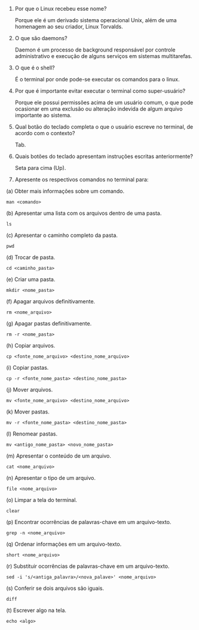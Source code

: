 ﻿1. Por que o Linux recebeu esse nome?
	
	Porque ele é um derivado sistema operacional Unix, além de uma homenagem ao seu criador, Linux Torvalds.

2. O que são daemons?
	
	Daemon é um processo de background responsável por controle administrativo e execução de alguns serviços em sistemas multitarefas.

3. O que é o shell?
	
	É o terminal por onde pode-se executar os comandos para o linux.

4. Por que é importante evitar executar o terminal como super-usuário?
	
	Porque ele possui permissões acima de um usuário comum, o que pode ocasionar em uma exclusão ou alteração indevida de algum arquivo importante ao sistema.

5. Qual botão do teclado completa o que o usuário escreve no terminal, de acordo com o contexto?

	Tab.

6. Quais botões do teclado apresentam instruções escritas anteriormente?
	
	Seta para cima (Up).

7. Apresente os respectivos comandos no terminal para:
	
  (a) Obter mais informações sobre um comando.
	
  	man <comando>

  (b) Apresentar uma lista com os arquivos dentro de uma pasta.
	
  	ls

  (c) Apresentar o caminho completo da pasta.
	
  	pwd
  	
  (d) Trocar de pasta.
	
  	cd <caminho_pasta>
  	
  (e) Criar uma pasta.
	
  	mkdir <nome_pasta>
  	
  (f) Apagar arquivos definitivamente.
	
  	rm <nome_arquivo>
  	
  (g) Apagar pastas definitivamente.
	
  	rm -r <nome_pasta>
  	
  (h) Copiar arquivos.
	
  	cp <fonte_nome_arquivo> <destino_nome_arquivo>
  	
  (i) Copiar pastas.
	
  	cp -r <fonte_nome_pasta> <destino_nome_pasta>
  	
  (j) Mover arquivos.
	
  	mv <fonte_nome_arquivo> <destino_nome_arquivo>
  	
  (k) Mover pastas.
	
  	mv -r <fonte_nome_pasta> <destino_nome_pasta>
  	
  (l) Renomear pastas.
	
  	mv <antigo_nome_pasta> <novo_nome_pasta>
  	
  (m) Apresentar o conteúdo de um arquivo.
	
  	cat <nome_arquivo>
  	
  (n) Apresentar o tipo de um arquivo.
	
  	file <nome_arquivo>

  (o) Limpar a tela do terminal.
	
  	clear

  (p) Encontrar ocorrências de palavras-chave em um arquivo-texto.
	
  	grep -n <nome_arquivo>

  (q) Ordenar informações em um arquivo-texto.
  
  	short <nome_arquivo>

  (r) Substituir ocorrências de palavras-chave em um arquivo-texto.
  
  	sed -i 's/<antiga_palavra>/<nova_palave>' <nome_arquivo>
	
  (s) Conferir se dois arquivos são iguais.
  
  	diff
	
  (t) Escrever algo na tela.
  
  	echo <algo>
